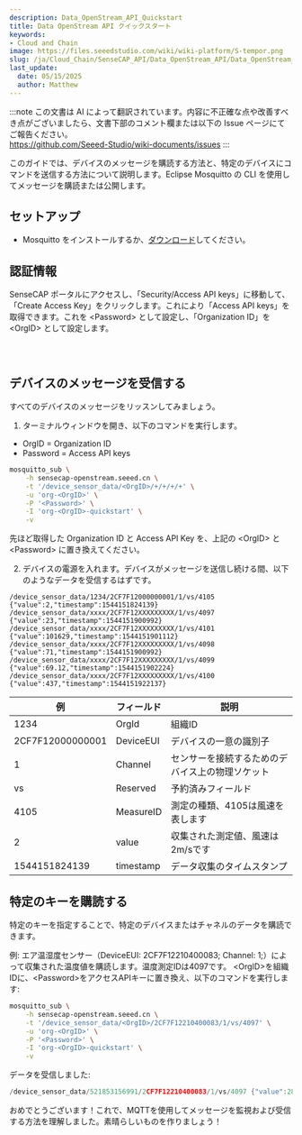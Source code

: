 ```yaml
---
description: Data_OpenStream_API_Quickstart
title: Data OpenStream API クイックスタート
keywords:
- Cloud and Chain
image: https://files.seeedstudio.com/wiki/wiki-platform/S-tempor.png        
slug: /ja/Cloud_Chain/SenseCAP_API/Data_OpenStream_API/Data_OpenStream_API_Quickstart
last_update:
  date: 05/15/2025
  author: Matthew
---
```

:::note
この文書は AI によって翻訳されています。内容に不正確な点や改善すべき点がございましたら、文書下部のコメント欄または以下の Issue ページにてご報告ください。  
https://github.com/Seeed-Studio/wiki-documents/issues
:::

<div class="post-content">
<div class="summary">

このガイドでは、デバイスのメッセージを購読する方法と、特定のデバイスにコマンドを送信する方法について説明します。Eclipse Mosquitto の CLI を使用してメッセージを購読または公開します。

</div>
<div id="toc"></div>
<h2 id="setup" class="clickable-header top-level-header">セットアップ</h2>
<i class="icon-arrow-up back-to-top"></i>
<ul>
  <li>Mosquitto をインストールするか、<a href="https://mosquitto.org/download/">ダウンロード</a>してください。</li>
</ul>
<h2 id="credentials" class="clickable-header top-level-header">認証情報</h2>
<i class="icon-arrow-up back-to-top"></i> SenseCAP ポータルにアクセスし、「Security/Access API keys」に移動して、「Create Access Key」をクリックします。これにより「Access API keys」を取得できます。これを &lt;Password&gt; として設定し、「Organization ID」を &lt;OrgID&gt; として設定します。
<figure><img class="docimage" src="https://sensecap-docs.seeed.cc/images/open_api/access_key_en.png" alt="" /></figure>
<figure><img class="docimage" src="https://sensecap-docs.seeed.cc/images/open_api/access_key_en_2.png" alt="" /></figure>
<figure><img class="docimage" src="https://sensecap-docs.seeed.cc/images/open_api/access_key_en_3.png" alt="" /></figure>
<h2 id="receive-devices-messages" class="clickable-header top-level-header">デバイスのメッセージを受信する</h2>
<i class="icon-arrow-up back-to-top"></i>すべてのデバイスのメッセージをリッスンしてみましょう。

1. ターミナルウィンドウを開き、以下のコマンドを実行します。

- OrgID = Organization ID
- Password = Access API keys

```bash
mosquitto_sub \
    -h sensecap-openstream.seeed.cn \
    -t '/device_sensor_data/<OrgID>/+/+/+/+' \
    -u 'org-<OrgID>' \
    -P '<Password>' \
    -I 'org-<OrgID>-quickstart' \
    -v
```

先ほど取得した Organization ID と Access API Key を、上記の &lt;OrgID&gt; と &lt;Password&gt; に置き換えてください。

2. デバイスの電源を入れます。デバイスがメッセージを送信し続ける間、以下のようなデータを受信するはずです。

```
/device_sensor_data/1234/2CF7F12000000001/1/vs/4105 {"value":2,"timestamp":1544151824139}
/device_sensor_data/xxxx/2CF7F12XXXXXXXXX/1/vs/4097 {"value":23,"timestamp":1544151900992}
/device_sensor_data/xxxx/2CF7F12XXXXXXXXX/1/vs/4101 {"value":101629,"timestamp":1544151901112}
/device_sensor_data/xxxx/2CF7F12XXXXXXXXX/1/vs/4098 {"value":71,"timestamp":1544151900992}
/device_sensor_data/xxxx/2CF7F12XXXXXXXXX/1/vs/4099 {"value":69.12,"timestamp":1544151902224}
/device_sensor_data/xxxx/2CF7F12XXXXXXXXX/1/vs/4100 {"value":437,"timestamp":1544151922137}
```

<table>
<thead>
<tr>
<th>例</th>
<th>フィールド</th>
<th>説明</th>
</tr>
</thead>
<tbody>
<tr>
<td>1234</td>
<td>OrgId</td>
<td>組織ID</td>
</tr>
<tr>
<td>2CF7F12000000001</td>
<td>DeviceEUI</td>
<td>デバイスの一意の識別子</td>
</tr>
<tr>
<td>1</td>
<td>Channel</td>
<td>センサーを接続するためのデバイス上の物理ソケット</td>
</tr>
<tr>
<td>vs</td>
<td>Reserved</td>
<td>予約済みフィールド</td>
</tr>
<tr>
<td>4105</td>
<td>MeasureID</td>
<td>測定の種類、4105は風速を表します</td>
</tr>
<tr>
<td>2</td>
<td>value</td>
<td>収集された測定値、風速は2m/sです</td>
</tr>
<tr>
<td>1544151824139</td>
<td>timestamp</td>
<td>データ収集のタイムスタンプ</td>
</tr>
</tbody>
</table>
<h2 id="subscribe-a-specific-key" class="clickable-header top-level-header">特定のキーを購読する</h2>
<i class="icon-arrow-up back-to-top"></i>特定のキーを指定することで、特定のデバイスまたはチャネルのデータを購読できます。

例:
エア温湿度センサー（DeviceEUI: 2CF7F12210400083; Channel: 1;）によって収集された温度値を購読します。温度測定IDは4097です。
&lt;OrgID&gt;を組織IDに、&lt;Password&gt;をアクセスAPIキーに置き換え、以下のコマンドを実行します:

```bash
mosquitto_sub \
    -h sensecap-openstream.seeed.cn \
    -t '/device_sensor_data/<OrgID>/2CF7F12210400083/1/vs/4097' \
    -u 'org-<OrgID>' \
    -P '<Password>' \
    -I 'org-<OrgID>-quickstart' \
    -v
```

データを受信しました:
```cpp
/device_sensor_data/521853156991/2CF7F12210400083/1/vs/4097 {"value":28,"timestamp":1561373812474}
```
おめでとうございます！これで、MQTTを使用してメッセージを監視および受信する方法を理解しました。素晴らしいものを作りましょう！

</div>
